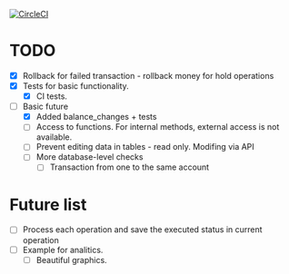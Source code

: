 [![CircleCI](https://circleci.com/gh/gebv/acca/tree/master.svg?style=svg)](https://circleci.com/gh/gebv/acca/tree/master)

# TODO

- [x] Rollback for failed transaction - rollback money for hold operations
- [x] Tests for basic functionality.
  - [x] CI tests.
- [ ] Basic future
  - [x] Added balance_changes + tests
  - [ ] Access to functions. For internal methods, external access is not available.
  - [ ] Prevent editing data in tables - read only. Modifing via API
  - [ ] More database-level checks
    - [ ] Transaction from one to the same account

# Future list
- [ ] Process each operation and save the executed status in current operation
- [ ] Example for analitics.
  - [ ] Beautiful graphics.

